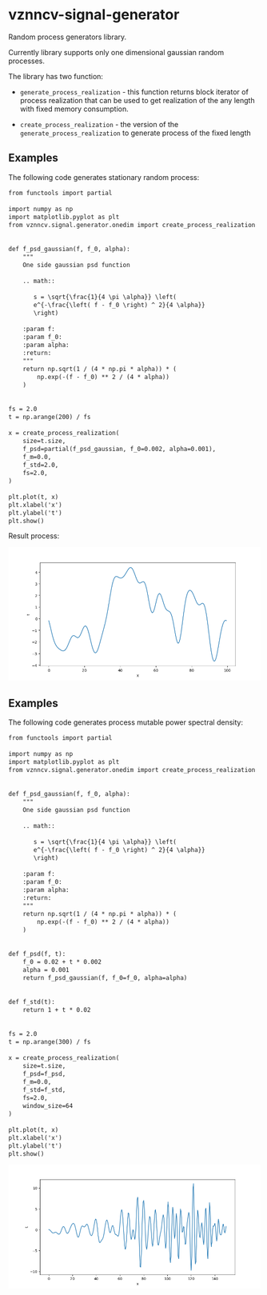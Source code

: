 # vznncv-signal-generator

Random process generators library.

Currently library supports only one dimensional gaussian random processes.

The library has two function:

- `generate_process_realization` - this function returns block iterator
  of process realization that can be used to get realization of the
  any length with fixed memory consumption.
 
- `create_process_realization` - the version of the `generate_process_realization` to
  generate process of the fixed length

## Examples

The following code generates stationary random process:

```
from functools import partial

import numpy as np
import matplotlib.pyplot as plt
from vznncv.signal.generator.onedim import create_process_realization


def f_psd_gaussian(f, f_0, alpha):
    """
    One side gaussian psd function

    .. math::

       s = \sqrt{\frac{1}{4 \pi \alpha}} \left(
       e^{-\frac{\left( f - f_0 \right) ^ 2}{4 \alpha}}
       \right)

    :param f:
    :param f_0:
    :param alpha:
    :return:
    """
    return np.sqrt(1 / (4 * np.pi * alpha)) * (
        np.exp(-(f - f_0) ** 2 / (4 * alpha))
    )


fs = 2.0
t = np.arange(200) / fs

x = create_process_realization(
    size=t.size,
    f_psd=partial(f_psd_gaussian, f_0=0.002, alpha=0.001),
    f_m=0.0,
    f_std=2.0,
    fs=2.0,
)

plt.plot(t, x)
plt.xlabel('x')
plt.ylabel('t')
plt.show()
```

Result process:

![example_1](docs/images/example_1.png)

## Examples

The following code generates process mutable power spectral density:

```
from functools import partial

import numpy as np
import matplotlib.pyplot as plt
from vznncv.signal.generator.onedim import create_process_realization


def f_psd_gaussian(f, f_0, alpha):
    """
    One side gaussian psd function

    .. math::

       s = \sqrt{\frac{1}{4 \pi \alpha}} \left(
       e^{-\frac{\left( f - f_0 \right) ^ 2}{4 \alpha}}
       \right)

    :param f:
    :param f_0:
    :param alpha:
    :return:
    """
    return np.sqrt(1 / (4 * np.pi * alpha)) * (
        np.exp(-(f - f_0) ** 2 / (4 * alpha))
    )


def f_psd(f, t):
    f_0 = 0.02 + t * 0.002
    alpha = 0.001
    return f_psd_gaussian(f, f_0=f_0, alpha=alpha)


def f_std(t):
    return 1 + t * 0.02


fs = 2.0
t = np.arange(300) / fs

x = create_process_realization(
    size=t.size,
    f_psd=f_psd,
    f_m=0.0,
    f_std=f_std,
    fs=2.0,
    window_size=64
)

plt.plot(t, x)
plt.xlabel('x')
plt.ylabel('t')
plt.show()
```

![example_2](docs/images/example_2.png)
